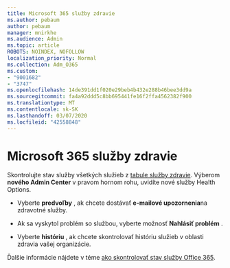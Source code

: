 ```yaml
---
title: Microsoft 365 služby zdravie
ms.author: pebaum
author: pebaum
manager: mnirkhe
ms.audience: Admin
ms.topic: article
ROBOTS: NOINDEX, NOFOLLOW
localization_priority: Normal
ms.collection: Adm_O365
ms.custom:
- "9001682"
- "3747"
ms.openlocfilehash: 14de391dd1f020e29beb4b432e288b46bee3dd9a
ms.sourcegitcommit: fa4a92ddd5c8bb695441fe16f2ffa4562382f900
ms.translationtype: MT
ms.contentlocale: sk-SK
ms.lasthandoff: 03/07/2020
ms.locfileid: "42558848"
---
```

# <a name="microsoft-365-service-health"></a>Microsoft 365 služby zdravie


Skontrolujte stav služby všetkých služieb z [tabule služby zdravie](https://admin.microsoft.com/Adminportal/Home?source=applauncher#/servicehealth). Výberom **nového Admin Center** v pravom hornom rohu, uvidíte nové služby Health Options.

- Vyberte **predvoľby** , ak chcete dostávať **e-mailové upozornenia**na zdravotné služby.

- Ak sa vyskytol problém so službou, vyberte možnosť **Nahlásiť problém** .

- Vyberte **históriu** , ak chcete skontrolovať históriu služieb v oblasti zdravia vašej organizácie. 

Ďalšie informácie nájdete v téme [ako skontrolovať stav služby Office 365](https://docs.microsoft.com/en-us/office365/enterprise/view-service-health). 